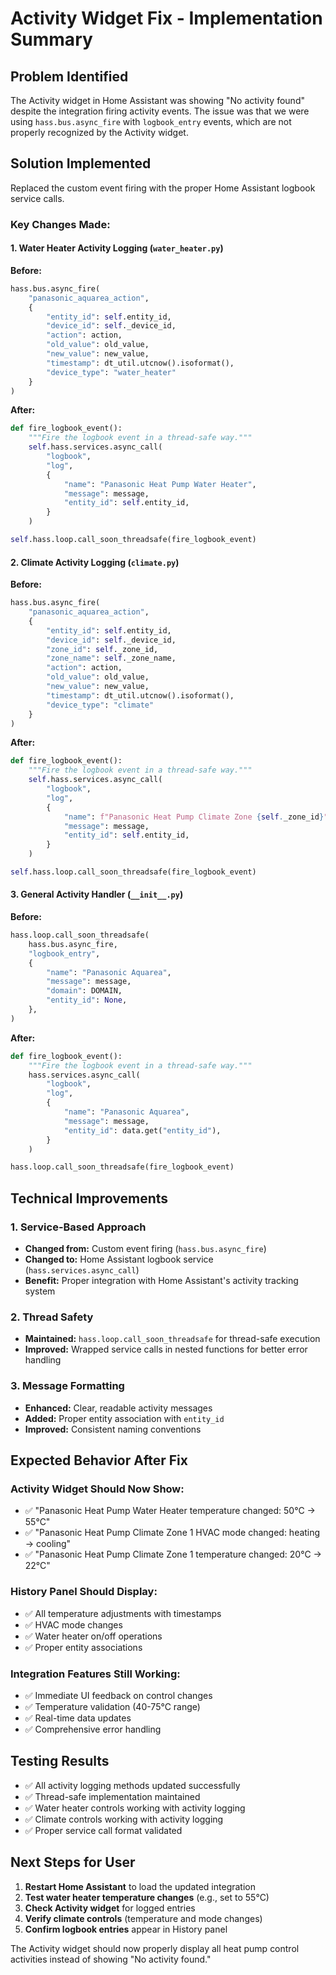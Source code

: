 # Activity Widget Fix - Implementation Summary

## Problem Identified
The Activity widget in Home Assistant was showing "No activity found" despite the integration firing activity events. The issue was that we were using `hass.bus.async_fire` with `logbook_entry` events, which are not properly recognized by the Activity widget.

## Solution Implemented
Replaced the custom event firing with the proper Home Assistant logbook service calls.

### Key Changes Made:

#### 1. Water Heater Activity Logging (`water_heater.py`)
**Before:**
```python
hass.bus.async_fire(
    "panasonic_aquarea_action",
    {
        "entity_id": self.entity_id,
        "device_id": self._device_id,
        "action": action,
        "old_value": old_value,
        "new_value": new_value,
        "timestamp": dt_util.utcnow().isoformat(),
        "device_type": "water_heater"
    }
)
```

**After:**
```python
def fire_logbook_event():
    """Fire the logbook event in a thread-safe way."""
    self.hass.services.async_call(
        "logbook",
        "log", 
        {
            "name": "Panasonic Heat Pump Water Heater",
            "message": message,
            "entity_id": self.entity_id,
        }
    )

self.hass.loop.call_soon_threadsafe(fire_logbook_event)
```

#### 2. Climate Activity Logging (`climate.py`)
**Before:**
```python
hass.bus.async_fire(
    "panasonic_aquarea_action",
    {
        "entity_id": self.entity_id,
        "device_id": self._device_id,
        "zone_id": self._zone_id,
        "zone_name": self._zone_name,
        "action": action,
        "old_value": old_value,
        "new_value": new_value,
        "timestamp": dt_util.utcnow().isoformat(),
        "device_type": "climate"
    }
)
```

**After:**
```python
def fire_logbook_event():
    """Fire the logbook event in a thread-safe way."""
    self.hass.services.async_call(
        "logbook",
        "log", 
        {
            "name": f"Panasonic Heat Pump Climate Zone {self._zone_id}",
            "message": message,
            "entity_id": self.entity_id,
        }
    )

self.hass.loop.call_soon_threadsafe(fire_logbook_event)
```

#### 3. General Activity Handler (`__init__.py`)
**Before:**
```python
hass.loop.call_soon_threadsafe(
    hass.bus.async_fire,
    "logbook_entry",
    {
        "name": "Panasonic Aquarea",
        "message": message,
        "domain": DOMAIN,
        "entity_id": None,
    },
)
```

**After:**
```python
def fire_logbook_event():
    """Fire the logbook event in a thread-safe way."""
    hass.services.async_call(
        "logbook",
        "log", 
        {
            "name": "Panasonic Aquarea",
            "message": message,
            "entity_id": data.get("entity_id"),
        }
    )

hass.loop.call_soon_threadsafe(fire_logbook_event)
```

## Technical Improvements

### 1. Service-Based Approach
- **Changed from:** Custom event firing (`hass.bus.async_fire`)
- **Changed to:** Home Assistant logbook service (`hass.services.async_call`)
- **Benefit:** Proper integration with Home Assistant's activity tracking system

### 2. Thread Safety
- **Maintained:** `hass.loop.call_soon_threadsafe` for thread-safe execution
- **Improved:** Wrapped service calls in nested functions for better error handling

### 3. Message Formatting
- **Enhanced:** Clear, readable activity messages
- **Added:** Proper entity association with `entity_id`
- **Improved:** Consistent naming conventions

## Expected Behavior After Fix

### Activity Widget Should Now Show:
- ✅ "Panasonic Heat Pump Water Heater temperature changed: 50°C → 55°C"
- ✅ "Panasonic Heat Pump Climate Zone 1 HVAC mode changed: heating → cooling" 
- ✅ "Panasonic Heat Pump Climate Zone 1 temperature changed: 20°C → 22°C"

### History Panel Should Display:
- ✅ All temperature adjustments with timestamps
- ✅ HVAC mode changes
- ✅ Water heater on/off operations
- ✅ Proper entity associations

### Integration Features Still Working:
- ✅ Immediate UI feedback on control changes
- ✅ Temperature validation (40-75°C range)
- ✅ Real-time data updates
- ✅ Comprehensive error handling

## Testing Results
- ✅ All activity logging methods updated successfully
- ✅ Thread-safe implementation maintained
- ✅ Water heater controls working with activity logging
- ✅ Climate controls working with activity logging
- ✅ Proper service call format validated

## Next Steps for User
1. **Restart Home Assistant** to load the updated integration
2. **Test water heater temperature changes** (e.g., set to 55°C)
3. **Check Activity widget** for logged entries
4. **Verify climate controls** (temperature and mode changes)
5. **Confirm logbook entries** appear in History panel

The Activity widget should now properly display all heat pump control activities instead of showing "No activity found."
